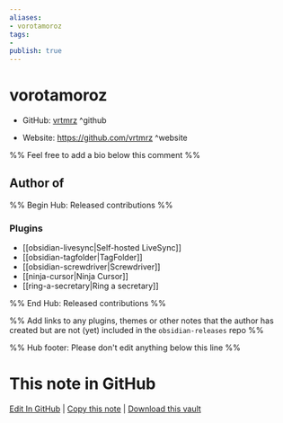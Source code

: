 ```yaml
---
aliases:
- vorotamoroz
tags:
- 
publish: true
---
```


# vorotamoroz

- GitHub: [vrtmrz](https://github.com/vrtmrz/) ^github
<!-- - Discord: `@` ^discord-->
- Website: <https://github.com/vrtmrz> ^website
<!-- - [[Publish sites|Publish site]]: <https://> ^publish-->

%% Feel free to add a bio below this comment %%


## Author of

%% Begin Hub: Released contributions %%
### Plugins
- [[obsidian-livesync|Self-hosted LiveSync]]
- [[obsidian-tagfolder|TagFolder]]
- [[obsidian-screwdriver|Screwdriver]]
- [[ninja-cursor|Ninja Cursor]]
- [[ring-a-secretary|Ring a secretary]]

%% End Hub: Released contributions %%

%% Add links to any plugins, themes or other notes that the author has created but are not (yet) included in the `obsidian-releases` repo %%

<!--
### Unlisted plugins
-->

<!--
### Others
-->

<!--
## Sponsor this author
-->

<!-- - [[GitHub sponsors]]: [Sponsor @vrtmrz on GitHub Sponsors](https://github.com/sponsors/vrtmrz) ^github-sponsor-->
<!-- - [[Buy me a coffee]]: <https://> ^buy-me-a-coffee-->
<!-- - [[PayPal]]: <https://> ^paypal-->
<!-- - [[Patreon]]: <https://> ^patreon-->

<!--
## Follow this author
-->

<!-- - [[YouTube Channels|On YouTube]]: <https://> ^youtube-->
<!-- - Twitter: <https://> ^twitter-->
<!-- - ... -->

%% Hub footer: Please don't edit anything below this line %%

# This note in GitHub

<span class="git-footer">[Edit In GitHub](https://github.dev/obsidian-community/obsidian-hub/blob/main/01%20-%20Community/People/vrtmrz.md "git-hub-edit-note") | [Copy this note](https://raw.githubusercontent.com/obsidian-community/obsidian-hub/main/01%20-%20Community/People/vrtmrz.md "git-hub-copy-note") | [Download this vault](https://github.com/obsidian-community/obsidian-hub/archive/refs/heads/main.zip "git-hub-download-vault") </span>
